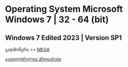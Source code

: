 # Operating System Microsoft Windows 7 | 32 - 64 (bit)
## Windows 7 Edited 2023 | Version SP1

გადმოწერა >> <a href="https://mega.nz/folder/YbBSjDKY#4Mz2XTYrWVR-J8JDuCM8fA" target="_blank">MEGA

გაფილტრულია პროცესები
